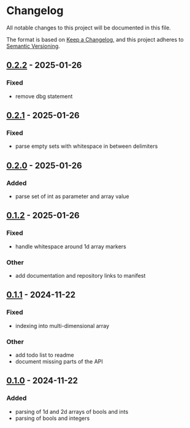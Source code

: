 # Changelog

All notable changes to this project will be documented in this file.

The format is based on [Keep a Changelog](https://keepachangelog.com/en/1.0.0/),
and this project adheres to [Semantic Versioning](https://semver.org/spec/v2.0.0.html).

## [0.2.2](https://github.com/maartenflippo/dzn-rs/compare/v0.2.1...v0.2.2) - 2025-01-26

### Fixed

- remove dbg statement

## [0.2.1](https://github.com/maartenflippo/dzn-rs/compare/v0.2.0...v0.2.1) - 2025-01-26

### Fixed

- parse empty sets with whitespace in between delimiters

## [0.2.0](https://github.com/maartenflippo/dzn-rs/compare/v0.1.2...v0.2.0) - 2025-01-26

### Added

- parse set of int as parameter and array value

## [0.1.2](https://github.com/maartenflippo/dzn-rs/compare/v0.1.1...v0.1.2) - 2025-01-26

### Fixed

- handle whitespace around 1d array markers

### Other

- add documentation and repository links to manifest

## [0.1.1](https://github.com/maartenflippo/dzn-rs/compare/v0.1.0...v0.1.1) - 2024-11-22

### Fixed

- indexing into multi-dimensional array

### Other

- add todo list to readme
- document missing parts of the API

## [0.1.0](https://github.com/maartenflippo/dzn-rs/releases/tag/v0.1.0) - 2024-11-22

### Added

- parsing of 1d and 2d arrays of bools and ints
- parsing of bools and integers
